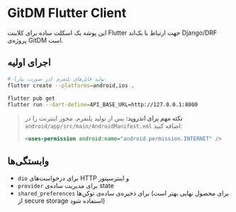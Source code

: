 # GitDM Flutter Client

این پوشه یک اسکلت ساده برای کلاینت Flutter جهت ارتباط با بک‌اند Django/DRF پروژه‌ی GitDM است.

## اجرای اولیه

```bash
# تولید فایل‌های پلتفرم (در صورت نیاز)
flutter create --platforms=android,ios .

flutter pub get
flutter run --dart-define=API_BASE_URL=http://127.0.0.1:8000
```

> **نکته مهم برای اندروید:** پس از تولید پلتفرم، مجوز اینترنت را در `android/app/src/main/AndroidManifest.xml` اضافه کنید:
>
> ```xml
> <uses-permission android:name="android.permission.INTERNET" />
> ```

## وابستگی‌ها
- `dio` برای درخواست‌های HTTP و اینترسپتور
- `provider` برای مدیریت ساده‌ی state
- `shared_preferences` برای ذخیره‌ی ساده‌ی توکن‌ها (برای محصول نهایی بهتر است از secure storage استفاده شود)
